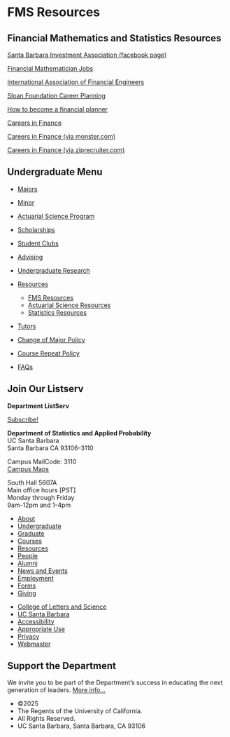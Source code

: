 # FMS Resources

## Financial Mathematics and Statistics Resources

[Santa Barbara Investment Association (facebook page)](http://www.facebook.com/people/SantaBarbara-InvestmentAssociation/100001792125748)

[Financial Mathematician Jobs](http://www.careercast.com/careers/jobsearch/results?searchType=quick%3BkAndEntire%3DFinancial%20Mathematician)

[International Association of Financial Engineers](http://www.iaqf.org/)

[Sloan Foundation Career Planning](http://www.careercornerstone.org/carplan.htm)

[How to become a financial planner](http://financialplannerworld.com/)

[Careers in Finance](http://www.careers-in-finance.com/)

[Careers in Finance (via monster.com)](http://jobsearch.monster.com/?sf=21&q=financial-analyst%2Cactuary) 

[Careers in Finance (via ziprecruiter.com)](https://www.ziprecruiter.com/candidate/search?form=jobs-landing&search=financial%20analyst%2C%20actuarial&location=)

## Undergraduate Menu

- [Majors](/undergrad/majors "Undergraduate Majors")
- [Minor](/undergrad/minor "Minor in Statistical Science")
- [Actuarial Science Program](/undergrad/actuarial-science "Actuarial Science Program")
- [Scholarships](/undergrad/scholarships "Undergraduate Scholarships")
- [Student Clubs](/undergrad/student-clubs "Student Clubs")
- [Advising](/undergrad/advising "Undergraduate Advising")
- [Undergraduate Research](/undergrad/research "Undergraduate Research")
- [Resources](/undergrad/resources "Undergraduate Resources")
  
  - [FMS Resources](/undergrad/resources/fms "FMS Resources")
  - [Actuarial Science Resources](/undergrad/resources/actuarial-science "Actuarial Science Resources")
  - [Statistics Resources](/undergrad/resources/statistics "Statistics Resources")
- [Tutors](/undergrad/tutors "Tutors")
- [Change of Major Policy](/undergrad/major-change "Change of Major Policy")
- [Course Repeat Policy](/undergrad/course-repeat "Course Repeat Policy")
- [FAQs](/undergrad/faqs "Undergraduate FAQs")

## Join Our Listserv

**Department ListServ**

[Subscribe!](https://groups.google.com/u/1/a/pstat.ucsb.edu/g/pstat-undergrad?hl=en)

**Department of Statistics and Applied Probability**  
UC Santa Barbara  
Santa Barbara CA 93106-3110

Campus MailCode: 3110  
[Campus Maps](http://www.aw.id.ucsb.edu/maps/)

South Hall 5607A  
Main office hours \[PST]  
Monday through Friday  
9am-12pm and 1-4pm

- [About](/about "About")
- [Undergraduate](/undergrad)
- [Graduate](/graduate)
- [Courses](/courses)
- [Resources](/resources "Resources")
- [People](/people)
- [Alumni](/alumni "Undergraduate Alumni")
- [News and Events](/news)
- [Employment](/about/employment "Employment")
- [Forms](/forms "Forms")
- [Giving](/giving "Giving")

<!--THE END-->

- [College of Letters and Science](http://www.college.ucsb.edu "College of Letters and Science")
- [UC Santa Barbara](http://www.ucsb.edu "UC Santa Barbara")
- [Accessibility](/accessibility "Accessibility")
- [Appropriate Use](http://www.policy.ucsb.edu/terms_of_use/ "Appropriate Use")
- [Privacy](http://www.policy.ucsb.edu/privacy-notification/ "Privacy")
- [Webmaster](mailto:help@pstat.ucsb.edu "Webmaster")

## Support the Department

We invite you to be part of the Department’s success in educating the next generation of leaders. [More info...](/giving)

- ©2025
- The Regents of the University of California.
- All Rights Reserved.
- UC Santa Barbara, Santa Barbara, CA 93106